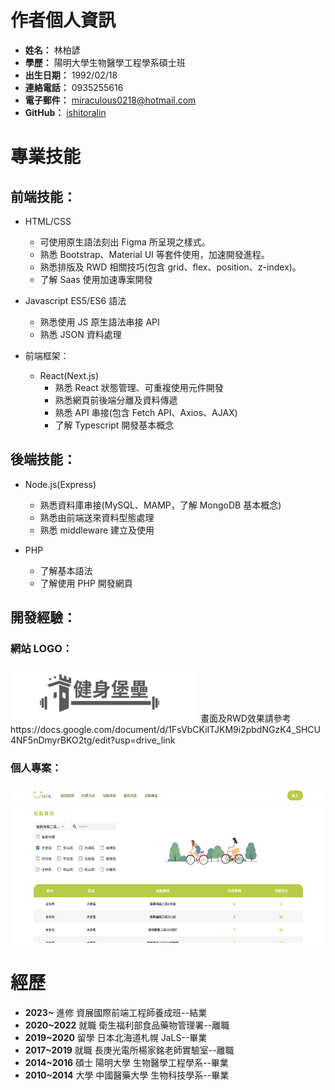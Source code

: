 # 作者個人資訊

- **姓名：** 林柏諺
- **學歷：** 陽明大學生物醫學工程學系碩士班
- **出生日期：** 1992/02/18
- **連絡電話：** 0935255616
- **電子郵件：** miraculous0218@hotmail.com
- **GitHub：** [ishitoralin](https://github.com/ishitoralin)

# 專業技能

## 前端技能：

- HTML/CSS

  - 可使用原生語法刻出 Figma 所呈現之樣式。
  - 熟悉 Bootstrap、Material UI 等套件使用，加速開發進程。
  - 熟悉排版及 RWD 相關技巧(包含 grid、flex、position、z-index)。
  - 了解 Saas 使用加速專案開發

- Javascript ES5/ES6 語法

  - 熟悉使用 JS 原生語法串接 API
  - 熟悉 JSON 資料處理

- 前端框架：
  - React(Next.js)
    - 熟悉 React 狀態管理、可重複使用元件開發
    - 熟悉網頁前後端分離及資料傳遞
    - 熟悉 API 串接(包含 Fetch API、Axios、AJAX)
    - 了解 Typescript 開發基本概念

## 後端技能：

- Node.js(Express)

  - 熟悉資料庫串接(MySQL、MAMP，了解 MongoDB 基本概念)
  - 熟悉由前端送來資料型態處理
  - 熟悉 middleware 建立及使用

- PHP
  - 了解基本語法
  - 了解使用 PHP 開發網頁

## 開發經驗：

### 網站 LOGO：

<img src="fortress-imagine.png" alt="網站LOGO" width="300" height="90">
畫面及RWD效果請參考
https://docs.google.com/document/d/1FsVbCKiITJKM9i2pbdNGzK4_SHCU4NF5nDmyrBKO2tg/edit?usp=drive_link

### 個人專案：

<img src="ubikesystem.png" alt="網站LOGO" width="540" height="252">

# 經歷

- **2023~** 進修 資展國際前端工程師養成班--結業
- **2020~2022** 就職 衛生福利部食品藥物管理署--離職
- **2019~2020** 留學 日本北海道札幌 JaLS--畢業
- **2017~2019** 就職 長庚光電所楊家銘老師實驗室--離職
- **2014~2016** 碩士 陽明大學 生物醫學工程學系--畢業
- **2010~2014** 大學 中國醫藥大學 生物科技學系--畢業
